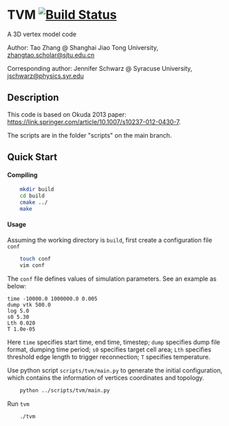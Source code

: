 # TVM [![Build Status](https://travis-ci.com/ZhangTao-SJTU/tvm.svg?token=YPqm5yHsQT7PD3VM6WG5&branch=main)](https://travis-ci.com/ZhangTao-SJTU/tvm)

A 3D vertex model code 

Author: Tao Zhang @ Shanghai Jiao Tong University, zhangtao.scholar@sjtu.edu.cn

Corresponding author: Jennifer Schwarz @ Syracuse University, jschwarz@physics.syr.edu

## Description
This code is based on Okuda 2013 paper: https://link.springer.com/article/10.1007/s10237-012-0430-7. 

The scripts are in the folder "scripts" on the main branch.

## Quick Start
#### Compiling
```bash
    mkdir build
    cd build
    cmake ../
    make
```

#### Usage
Assuming the working directory is `build`, first create a configuration file `conf`
```bash
    touch conf
    vim conf
```
The `conf` file defines values of simulation parameters. See an example as below: 
```
time -10000.0 1000000.0 0.005
dump vtk 500.0
log 5.0
s0 5.30
Lth 0.020
T 1.0e-05
```
Here `time` specifies start time, end time, timestep;
`dump` specifies dump file format, dumping time period;
`s0` specifies target cell area;
`Lth` specifies threshold edge length to trigger reconnection;
`T` specifies temperature. 

Use python script `scripts/tvm/main.py` to generate the initial configuration, 
which contains the information of vertices coordinates and topology. 
```bash
    python ../scripts/tvm/main.py
```

Run `tvm`
```bash
    ./tvm
```